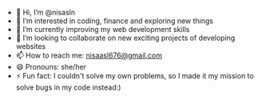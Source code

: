 - 👋 Hi, I’m @nisasln
- 👀 I’m interested in coding, finance and exploring new things
- 🌱 I’m currently improving my web development skills 
- 💞️ I’m looking to collaborate on new exciting projects of developing websites
- 📫 How to reach me: nisaasl676@gmail.com
- 😄 Pronouns: she/her
- ⚡ Fun fact: I couldn't solve my own problems, so I made it my mission to solve bugs in my code instead:)

